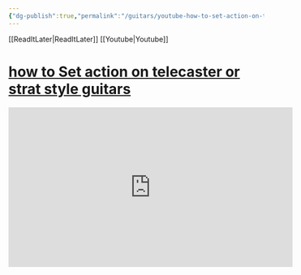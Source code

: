```yaml
---
{"dg-publish":true,"permalink":"/guitars/youtube-how-to-set-action-on-telecaster-or-strat-style-guitars/"}
---
```


[[ReadItLater\|ReadItLater]] [[Youtube\|Youtube]]


# [how to Set action on telecaster or strat style guitars](https://www.youtube.com/watch?v=WWJV-7l9ns8)

<iframe width="560" height="315" src="https://www.youtube-nocookie.com/embed/WWJV-7l9ns8" title="YouTube video player" frameborder="0" allow="accelerometer; autoplay; clipboard-write; encrypted-media; gyroscope; picture-in-picture" allowfullscreen></iframe>